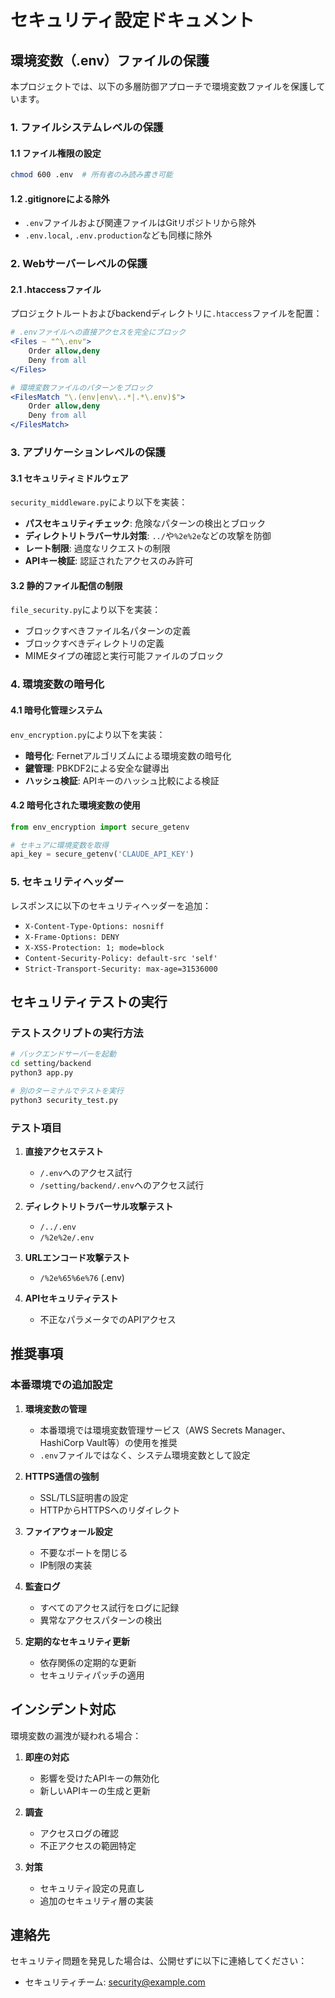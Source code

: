 # セキュリティ設定ドキュメント

## 環境変数（.env）ファイルの保護

本プロジェクトでは、以下の多層防御アプローチで環境変数ファイルを保護しています。

### 1. ファイルシステムレベルの保護

#### 1.1 ファイル権限の設定
```bash
chmod 600 .env  # 所有者のみ読み書き可能
```

#### 1.2 .gitignoreによる除外
- `.env`ファイルおよび関連ファイルはGitリポジトリから除外
- `.env.local`, `.env.production`なども同様に除外

### 2. Webサーバーレベルの保護

#### 2.1 .htaccessファイル
プロジェクトルートおよびbackendディレクトリに`.htaccess`ファイルを配置：

```apache
# .envファイルへの直接アクセスを完全にブロック
<Files ~ "^\.env">
    Order allow,deny
    Deny from all
</Files>

# 環境変数ファイルのパターンをブロック
<FilesMatch "\.(env|env\..*|.*\.env)$">
    Order allow,deny
    Deny from all
</FilesMatch>
```

### 3. アプリケーションレベルの保護

#### 3.1 セキュリティミドルウェア
`security_middleware.py`により以下を実装：

- **パスセキュリティチェック**: 危険なパターンの検出とブロック
- **ディレクトリトラバーサル対策**: `../`や`%2e%2e`などの攻撃を防御
- **レート制限**: 過度なリクエストの制限
- **APIキー検証**: 認証されたアクセスのみ許可

#### 3.2 静的ファイル配信の制限
`file_security.py`により以下を実装：

- ブロックすべきファイル名パターンの定義
- ブロックすべきディレクトリの定義
- MIMEタイプの確認と実行可能ファイルのブロック

### 4. 環境変数の暗号化

#### 4.1 暗号化管理システム
`env_encryption.py`により以下を実装：

- **暗号化**: Fernetアルゴリズムによる環境変数の暗号化
- **鍵管理**: PBKDF2による安全な鍵導出
- **ハッシュ検証**: APIキーのハッシュ比較による検証

#### 4.2 暗号化された環境変数の使用
```python
from env_encryption import secure_getenv

# セキュアに環境変数を取得
api_key = secure_getenv('CLAUDE_API_KEY')
```

### 5. セキュリティヘッダー

レスポンスに以下のセキュリティヘッダーを追加：

- `X-Content-Type-Options: nosniff`
- `X-Frame-Options: DENY`
- `X-XSS-Protection: 1; mode=block`
- `Content-Security-Policy: default-src 'self'`
- `Strict-Transport-Security: max-age=31536000`

## セキュリティテストの実行

### テストスクリプトの実行方法

```bash
# バックエンドサーバーを起動
cd setting/backend
python3 app.py

# 別のターミナルでテストを実行
python3 security_test.py
```

### テスト項目

1. **直接アクセステスト**
   - `/.env`へのアクセス試行
   - `/setting/backend/.env`へのアクセス試行

2. **ディレクトリトラバーサル攻撃テスト**
   - `/../.env`
   - `/%2e%2e/.env`

3. **URLエンコード攻撃テスト**
   - `/%2e%65%6e%76` (.env)

4. **APIセキュリティテスト**
   - 不正なパラメータでのAPIアクセス

## 推奨事項

### 本番環境での追加設定

1. **環境変数の管理**
   - 本番環境では環境変数管理サービス（AWS Secrets Manager、HashiCorp Vault等）の使用を推奨
   - `.env`ファイルではなく、システム環境変数として設定

2. **HTTPS通信の強制**
   - SSL/TLS証明書の設定
   - HTTPからHTTPSへのリダイレクト

3. **ファイアウォール設定**
   - 不要なポートを閉じる
   - IP制限の実装

4. **監査ログ**
   - すべてのアクセス試行をログに記録
   - 異常なアクセスパターンの検出

5. **定期的なセキュリティ更新**
   - 依存関係の定期的な更新
   - セキュリティパッチの適用

## インシデント対応

環境変数の漏洩が疑われる場合：

1. **即座の対応**
   - 影響を受けたAPIキーの無効化
   - 新しいAPIキーの生成と更新

2. **調査**
   - アクセスログの確認
   - 不正アクセスの範囲特定

3. **対策**
   - セキュリティ設定の見直し
   - 追加のセキュリティ層の実装

## 連絡先

セキュリティ問題を発見した場合は、公開せずに以下に連絡してください：
- セキュリティチーム: security@example.com